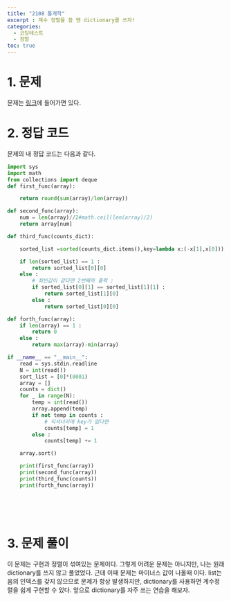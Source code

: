 ```yaml
---
title: "2108 통계학"
excerpt : 계수 정렬을 쓸 땐 dictionary를 쓰자!
categories:
  - 코딩테스트
  - 정렬
toc: true
---
```


# 1. 문제
문제는 [링크](https://www.acmicpc.net/problem/2108)에 들어가면 있다.

# 2. 정답 코드

문제의 내 정답 코드는 다음과 같다.

```python
import sys
import math
from collections import deque
def first_func(array):

    return round(sum(array)/len(array))

def second_func(array):
    num = len(array)//2#math.ceil(len(array)/2)
    return array[num]

def third_func(counts_dict):

    sorted_list =sorted(counts_dict.items(),key=lambda x:(-x[1],x[0]))

    if len(sorted_list) == 1 :
        return sorted_list[0][0]
    else :
        # 최빈값이 같다면 2번째꺼 출력 :
        if sorted_list[0][1] == sorted_list[1][1] :
            return sorted_list[1][0]
        else :
            return sorted_list[0][0]

def forth_func(array):
    if len(array) == 1 :
        return 0
    else :
        return max(array)-min(array)

if __name__ == "__main__":
    read = sys.stdin.readline
    N = int(read())
    sort_list = [0]*(8001)
    array = []
    counts = dict()
    for _ in range(N):
        temp = int(read())
        array.append(temp)
        if not temp in counts :
            # 딕셔너리에 key가 없다면
            counts[temp] = 1
        else :
            counts[temp] += 1

    array.sort()

    print(first_func(array))
    print(second_func(array))
    print(third_func(counts))
    print(forth_func(array))
```

<br/><br/><br/>

# 3. 문제 풀이

이 문제는 구현과 정렬이 섞여있는 문제이다.
그렇게 어려운 문제는 아니지만, 나는 원래 dictionary를 쓰지 않고 풀었었다.
근데 이때 문제는 마이너스 값이 나올때 이다. list는 음의 인덱스를 갖지 않으므로 
문제가 항상 발생하지만, dictionary를 사용하면 계수정렬을 쉽게 구현할 수 있다.
앞으로 dictionary를 자주 쓰는 연습을 해보자.